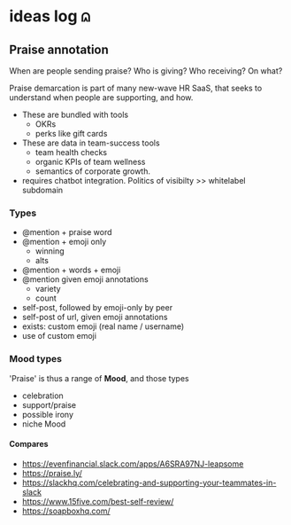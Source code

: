 # ideas log ⩄

## Praise annotation

When are people sending praise?  Who is giving? Who receiving?  On what?

Praise demarcation is part of many new-wave HR SaaS, that seeks to understand when people are supporting, and how. 

* These are bundled with tools
  * OKRs
  * perks like gift cards
* These are data in team-success tools
  * team health checks
  * organic KPIs of team wellness
  * semantics of corporate growth.
* requires chatbot integration.  Politics of visibilty >> whitelabel subdomain

### Types
  * @mention + praise word
  * @mention + emoji only
      * winning
      * alts
  * @mention + words + emoji
  * @mention given emoji annotations 
      * variety
      * count
  * self-post, followed by emoji-only by peer
  * self-post of url, given emoji annotations
  * exists: custom emoji (real name / username)
  * use of custom emoji

### Mood types
'Praise' is thus a range of **Mood**, and those types

* celebration
* support/praise
* possible irony
* niche Mood

#### Compares

* https://evenfinancial.slack.com/apps/A6SRA97NJ-leapsome
* https://praise.ly/
* https://slackhq.com/celebrating-and-supporting-your-teammates-in-slack
* https://www.15five.com/best-self-review/
* https://soapboxhq.com/

